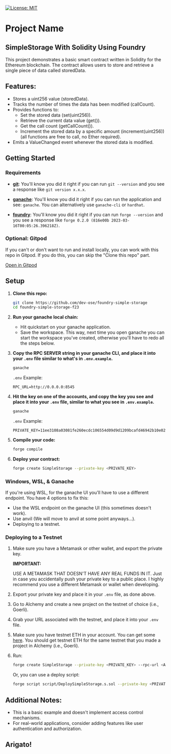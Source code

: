 
[![License: MIT](https://img.shields.io/badge/License-MIT-yellow.svg)](https://opensource.org/licenses/MIT)


# Project Name

## SimpleStorage With Solidity Using Foundry
This project demonstrates a basic smart contract written in Solidity for the Ethereum blockchain. The contract allows users to store and retrieve a single piece of data called storedData.

## Features:

- Stores a uint256 value (storedData).
- Tracks the number of times the data has been modified (callCount).
- Provides functions to:
    - Set the stored data (set(uint256)).
    - Retrieve the current data value (get()).
    - Get the call count (getCallCount()).
    - Increment the stored data by a specific amount (increment(uint256)) (all functions are free to
    call, no Ether required).
- Emits a ValueChanged event whenever the stored data is modified.

## Getting Started

### Requirements

- **[git](https://git-scm.com/downloads)**: You'll know you did it right if you can run `git --version` and you see a response like `git version x.x.x`.

- **[ganache](https://archive.trufflesuite.com/ganache/)**: You'll know you did it right if you can run the application and see: `ganache`. You can alternatively use `ganache-cli` or `hardhat`.

- **[foundry](https://book.getfoundry.sh/getting-started/installation)**: You'll know you did it right if you can run `forge --version` and you see a response like `forge 0.2.0 (816e00b 2023-03-16T00:05:26.396218Z)`.


### Optional: Gitpod

If you can't or don't want to run and install locally, you can work with this repo in Gitpod. If you do this, you can skip the "Clone this repo" part.

[Open in Gitpod](link_to_gitpod)

## Setup

1. **Clone this repo:**

    ```bash
    git clone https://github.com/dev-ose/foundry-simple-storage
    cd foundry-simple-storage-f23
    ```

2. **Run your ganache local chain:**

   - Hit quickstart on your ganache application.
   - Save the workspace. This way, next time you open ganache you can start the workspace you've created, otherwise you'll have to redo all the steps below.

3. **Copy the RPC SERVER string in your ganache CLI, and place it into your `.env` file similar to what's in `.env.example`.**

    ```bash
    ganache
    ```

    `.env` Example:

    ```plaintext
    RPC_URL=http://0.0.0.0:8545
    ```

4. **Hit the key on one of the accounts, and copy the key you see and place it into your `.env` file, similar to what you see in `.env.example`.**

    ```bash
    ganache
    ```

    `.env` Example:

    ```plaintext
    PRIVATE_KEY=11ee3108a03081fe260ecdc106554d09d9d1209bcafd46942b10e02943effc4a
    ```

5. **Compile your code:**

    ```bash
    forge compile
    ```

6. **Deploy your contract:**

    ```bash
    forge create SimpleStorage --private-key <PRIVATE_KEY>
    ```

### Windows, WSL, & Ganache

If you're using WSL, for the ganache UI you'll have to use a different endpoint. You have 4 options to fix this:

- Use the WSL endpoint on the ganache UI (this sometimes doesn't work).
- Use anvil (We will move to anvil at some point anyways...).
- Deploying to a testnet.

### Deploying to a Testnet

1. Make sure you have a Metamask or other wallet, and export the private key.

   **IMPORTANT:**

   USE A METAMASK THAT DOESN'T HAVE ANY REAL FUNDS IN IT. Just in case you accidentally push your private key to a public place. I highly recommend you use a different Metamask or wallet when developing.

2. Export your private key and place it in your `.env` file, as done above.

3. Go to Alchemy and create a new project on the testnet of choice (i.e., Goerli).

4. Grab your URL associated with the testnet, and place it into your `.env` file.

5. Make sure you have testnet ETH in your account. You can get some [here](link_to_get_testnet_ETH). You should get testnet ETH for the same testnet that you made a project in Alchemy (i.e., Goerli).

6. Run:

    ```bash
    forge create SimpleStorage --private-key <PRIVATE_KEY> --rpc-url <ALCHEMY_URL>
    ```

    Or, you can use a deploy script:

    ```bash
    forge script script/DeploySimpleStorage.s.sol --private-key <PRIVATE_KEY> --rpc-url <ALCHEMY_URL>
    ```

## Additional Notes:
- This is a basic example and doesn't implement access control mechanisms.
- For real-world applications, consider adding features like user authentication and authorization.

## Arigato!